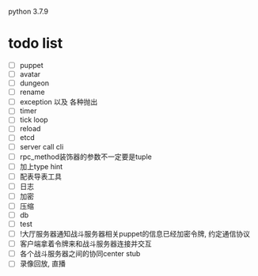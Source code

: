 python 3.7.9

# todo list

- [ ] puppet
- [ ] avatar
- [ ] dungeon
- [ ] rename
- [ ] exception 以及 各种抛出
- [ ] timer
- [ ] tick loop
- [ ] reload
- [ ] etcd
- [ ] server call cli
- [ ] rpc_method装饰器的参数不一定要是tuple
- [ ] 加上type hint
- [ ] 配表导表工具
- [ ] 日志
- [ ] 加密
- [ ] 压缩
- [ ] db
- [ ] test
- [ ] !大厅服务器通知战斗服务器相关puppet的信息已经加密令牌, 约定通信协议
- [ ] 客户端拿着令牌来和战斗服务器连接并交互
- [ ] 各个战斗服务器之间的协同center stub
- [ ] 录像回放, 直播